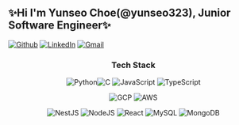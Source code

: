 
## ✨Hi I'm Yunseo Choe(@yunseo323), Junior Software Engineer✨

[![Github](https://img.shields.io/badge/-Github-000?style=flat&logo=Github&logoColor=white)](https://github.com/yunseo323)
[![LinkedIn](https://img.shields.io/badge/LinkedIn-%230077B5.svg?logo=linkedin&logoColor=white)](https://www.linkedin.com/in/yunseo-choe-aa629524a/) 
[![Gmail](https://img.shields.io/badge/-Gmail-c14438?style=flat&logo=Gmail&logoColor=white)](mailto:jokani3244833@gmail.com)


<div align = "center">


### Tech Stack

![Python](https://img.shields.io/badge/python-3670A0?style=for-the-badge&logo=python&logoColor=ffdd54)![C](https://img.shields.io/badge/c-%2300599C.svg?style=for-the-badge&logo=c&logoColor=white) ![JavaScript](https://img.shields.io/badge/javascript-%23323330.svg?style=for-the-badge&logo=javascript&logoColor=%23F7DF1E) ![TypeScript](https://img.shields.io/badge/typescript-%23007ACC.svg?style=for-the-badge&logo=typescript&logoColor=white) 

![GCP](https://img.shields.io/badge/GoogleCloud-%234285F4.svg?style=for-the-badge&logo=google-cloud&logoColor=white)
![AWS](https://img.shields.io/badge/AWS-%23FF9900.svg?style=for-the-badge&logo=amazon-aws&logoColor=white) 

![NestJS](https://img.shields.io/badge/nestjs-%23E0234E.svg?style=for-the-badge&logo=nestjs&logoColor=white) ![NodeJS](https://img.shields.io/badge/node.js-6DA55F?style=for-the-badge&logo=node.js&logoColor=white) ![React](https://img.shields.io/badge/react-%2320232a.svg?style=for-the-badge&logo=react&logoColor=%2361DAFB)
![MySQL](https://img.shields.io/badge/mysql-%2300f.svg?style=for-the-badge&logo=mysql&logoColor=white) ![MongoDB](https://img.shields.io/badge/MongoDB-%234ea94b.svg?style=for-the-badge&logo=mongodb&logoColor=white) 

<div align=center>

<!---
![](https://github-readme-streak-stats.herokuapp.com/?user=yunseo323&theme=dark&hide_border=true&width="20%")<br/>
![](https://github-readme-stats.vercel.app/api/top-langs/?username=yunseo323&theme=dark&hide_border=true&include_all_commits=true&count_private=false&layout=compact&width="49%")

</div>
--->
</div>
